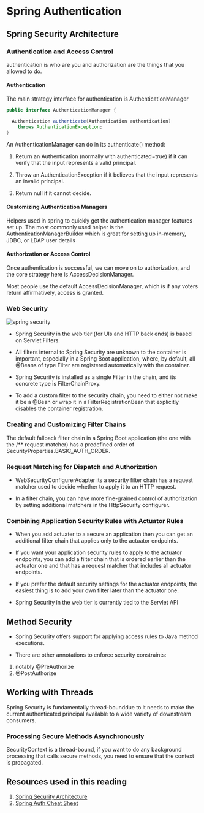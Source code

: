 # Spring Authentication

## Spring Security Architecture

### Authentication and Access Control

authentication is who are you and authorization are the things that you allowed to do.

#### Authentication

The main strategy interface for authentication is AuthenticationManager

```java
public interface AuthenticationManager {

  Authentication authenticate(Authentication authentication)
    throws AuthenticationException;
}
```

An AuthenticationManager can do in its authenticate() method:

1. Return an Authentication (normally with authenticated=true) if it can verify that the input represents a valid principal.

2. Throw an AuthenticationException if it believes that the input represents an invalid principal.

3. Return null if it cannot decide.

#### Customizing Authentication Managers

Helpers used in spring to quickly get the authentication manager features set up. The most commonly used helper is the AuthenticationManagerBuilder which is great for setting up in-memory, JDBC, or LDAP user details

#### Authorization or Access Control

Once authentication is successful, we can move on to authorization, and the core strategy here is AccessDecisionManager.

Most people use the default AccessDecisionManager, which is if any voters return affirmatively, access is granted.

### Web Security

![spring security](https://1.bp.blogspot.com/-7UzovikCjTo/X-BCL0XC4oI/AAAAAAAAlD0/mSDIoH05IM07EjFPcSv1yMF9K3_wyhY-wCLcBGAsYHQ/w400-h274/multi-securityfilterchain%2Bin%2Bspring%2Bsecurity.png)

* Spring Security in the web tier (for UIs and HTTP back ends) is based on Servlet Filters.

* All filters internal to Spring Security are unknown to the container is important, especially in a Spring Boot application, where, by default, all @Beans of type Filter are registered automatically with the container.

* Spring Security is installed as a single Filter in the chain, and its concrete type is FilterChainProxy.

* To add a custom filter to the security chain, you need to either not make it be a @Bean or wrap it in a FilterRegistrationBean that explicitly disables the container registration.

### Creating and Customizing Filter Chains

The default fallback filter chain in a Spring Boot application (the one with the /** request matcher) has a predefined order of SecurityProperties.BASIC_AUTH_ORDER.

### Request Matching for Dispatch and Authorization

* WebSecurityConfigurerAdapter its a security filter chain has a request matcher used to decide whether to apply it to an HTTP request.

* In a filter chain, you can have more fine-grained control of authorization by setting additional matchers in the HttpSecurity configurer.

### Combining Application Security Rules with Actuator Rules

* When you add actuater to a secure an application then you can get an additional filter chain that applies only to the actuator endpoints.

* If you want your application security rules to apply to the actuator endpoints, you can add a filter chain that is ordered earlier than the actuator one and that has a request matcher that includes all actuator endpoints.

* If you prefer the default security settings for the actuator endpoints, the easiest thing is to add your own filter later than the actuator one.

* Spring Security in the web tier is currently tied to the Servlet API

## Method Security

* Spring Security offers support for applying access rules to Java method executions.

* There are other annotations to enforce security constraints:

1. notably @PreAuthorize
2. @PostAuthorize

## Working with Threads

Spring Security is fundamentally thread-bounddue to it needs to make the current authenticated principal available to a wide variety of downstream consumers.

### Processing Secure Methods Asynchronously

SecurityContext is a thread-bound, if you want to do any background processing that calls secure methods, you need to ensure that the context is propagated.

## Resources used in this reading

1. [Spring Security Architecture](https://spring.io/guides/topicals/spring-security-architecture/)
2. [Spring Auth Cheat Sheet](https://github.com/codefellows/seattle-java-401d2/blob/master/SpringAuthCheatSheet.md)
